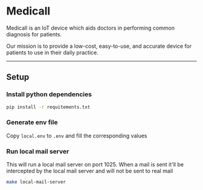 # Medicall
Medicall is an IoT device which aids doctors in performing common diagnosis for patients. 

Our mission is to provide a low-cost, easy-to-use, and accurate device for patients to use in their daily practice.

---
## Setup
### Install python dependencies

```bash
pip install -r requitements.txt
```

### Generate env file

Copy `local.env` to `.env` and fill the corresponding values

### Run local mail server

This will run a local mail server on port 1025. When a mail is sent it'll be intercepted by the local mail server and will not be sent to real mail

```bash
make local-mail-server
```